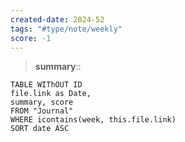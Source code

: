 ```yaml
---
created-date: 2024-52
tags: "#type/note/weekly"
score: -1
---
```


> **summary**:: 


```dataview
TABLE WIThOUT ID
file.link as Date,
summary, score
FROM "Journal"
WHERE icontains(week, this.file.link)
SORT date ASC
```
